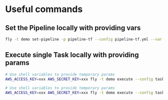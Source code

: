 # Useful commands

## Set the Pipeline locally with providing vars

```bash
fly -t demo set-pipeline -p pipeline-tf --config pipeline-tf.yml --var aws_access_key=xxx aws_secret_key=xxx --var github_access_token=xxx
```

## Execute single Task locally with providing params

```bash
# Use shell variables to provide temporary params
AWS_ACCESS_KEY=xxx AWS_SECRET_KEY=xxx fly -t demo execute --config tasks/tf-validate.yml -i source-code=../
```

```bash
# Use shell variables to provide temporary params
AWS_ACCESS_KEY=xxx AWS_SECRET_KEY=xxx fly -t demo execute --config tasks/tf-plan.yml -i source-code=../
```
